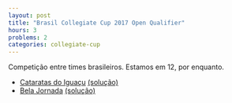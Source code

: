 ```yaml
---
layout: post
title: "Brasil Collegiate Cup 2017 Open Qualifier"
hours: 3
problems: 2
categories: collegiate-cup
---
```


Competição entre times brasileiros. Estamos em 12, por enquanto.


- [Cataratas do Iguaçu](https://www.hackerearth.com/problem/algorithm/cataratas-do-iguacu/) [(solução)](https://github.com/LGBitencourt/Competitive-Programming/blob/master/hackerearth/cataratas.cpp)
- [Bela Jornada](https://www.hackerearth.com/practice/data-structures/arrays/1-d/practice-problems/algorithm/beautiful-journey-1/) [(solução)](https://github.com/LGBitencourt/Competitive-Programming/blob/master/hackerearth/jornada.cpp)
